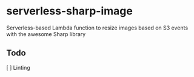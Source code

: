 # serverless-sharp-image
Serverless-based Lambda function to resize images based on S3 events with the awesome Sharp library

## Todo
[ ] Linting
